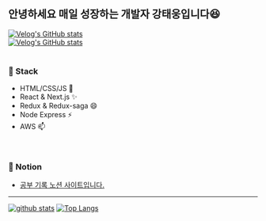 ## 안녕하세요 매일 성장하는 개발자 강태웅입니다:laughing:
[![Velog's GitHub stats](https://velog-readme-stats.vercel.app/api/badge?name=ktw2378)](https://velog.io/@ktw2378)</br>
[![Velog's GitHub stats](https://velog-readme-stats.vercel.app/api?name=ktw2378)](https://github.com/eungyeole/velog-readme-stats)</br></br>

### :gem: Stack
- HTML/CSS/JS 🌱
- React & Next.js ✨
- Redux & Redux-saga 😄
- Node Express ⚡
- AWS 📫 <br /><br /><br />



 ### :gift: Notion
- [공부 기록 노션 사이트입니다.](https://rattle-shamrock-415.notion.site/de4c948ba80f43cc97354d8089c0fc92)

------------
<!--
**shinplest/shinplest** is a ✨ _special_ ✨ repository because its `README.md` (this file) appears on your GitHub profile.

Here are some ideas to get you started:

- 👯 I’m looking to collaborate on ...
- 🤔 I’m looking for help with ...
- 💬 Ask me about ...
- 📫 How to reach me: ...
- 😄 Pronouns: ...
- ⚡ Fun fact: ...
-->

[![github stats](https://github-readme-stats.vercel.app/api?username=Taewoong1378&show_icons=true&hide_border=true)](https://github.com/Taewoong1378)
[![Top Langs](https://github-readme-stats.vercel.app/api/top-langs/?username=Taewoong1378&layout=compact)](https://github.com/Taewoong1378)

